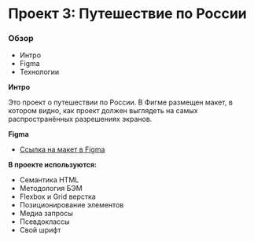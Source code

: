 # Проект 3: Путешествие по России

### Обзор
* Интро
* Figma
* Технологии

**Интро**

Это проект о путешествии по России.
В Фигме размещен макет, в котором видно, как проект должен выглядеть на самых распространённых разрешениях экранов.

**Figma**

* [Ссылка на макет в Figma](https://www.figma.com/file/OyRWEjU6wBwRe1hapzQoLx/Sprint-3%3A-Russia-%2F-desktop-%2B-mobile?node-id=28503%3A0)

**В проекте используются:**

+ Семантика HTML
+ Методология БЭМ
+ Flexbox и Grid верстка
+ Позиционирование элементов
+ Медиа запросы
+ Псевдоклассы
+ Свой шрифт
